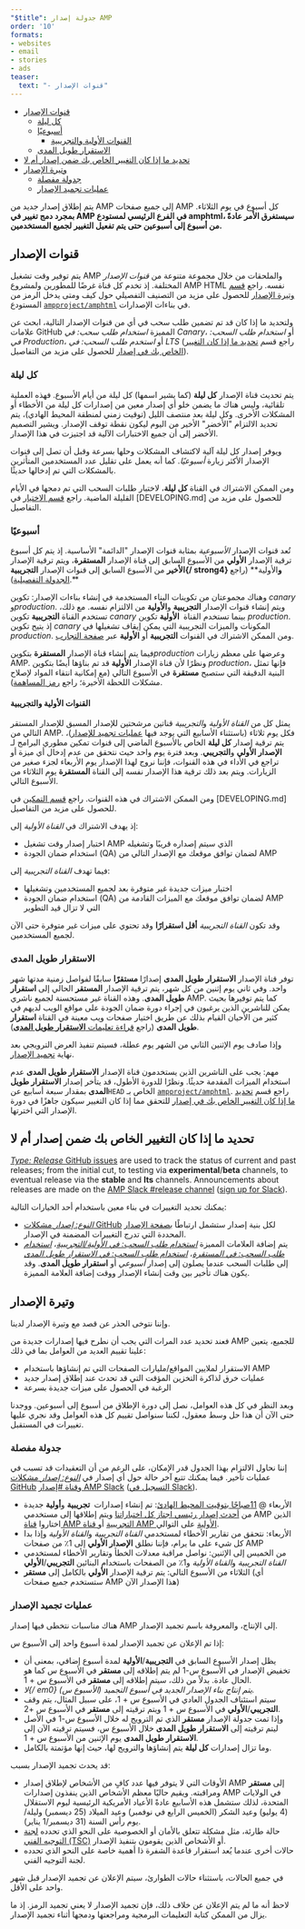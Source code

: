 ```yaml
---
"$title": جدولة إصدار AMP
order: '10'
formats:
- websites
- email
- stories
- ads
teaser:
  text: "- قنوات الإصدار"
---
```


<!--
This file is imported from https://github.com/ampproject/amphtml/blob/master/contributing/release-schedule.md.
Please do not change this file.
If you have found a bug or an issue please
have a look and request a pull request there.
-->

- [قنوات الإصدار ](#release-channels)
    - [كل ليلة](#nightly)
    - [أسبوعيًا ](#weekly)
        - [القنوات الأولية والتجريبية](#experimental-and-beta-channels)
    - [الاستقرار طويل المدى ](#long-term-stable-lts)
- [تحديد ما إذا كان التغيير الخاص بك ضمن إصدار أم لا ](#determining-if-your-change-is-in-a-release)
- [وتيرة الإصدار ](#release-cadence)
    - [جدولة مفصلة ](#detailed-schedule)
    - [عمليات تجميد الإصدار ](#release-freezes)

يتم إطلاق إصدار جديد من AMP إلى جميع صفحات AMP كل أسبوع في يوم الثلاثاء. **بمجرد دمج تغيير في AMP في الفرع الرئيسي لمستودع amphtml، سيستغرق الأمر عادةً من أسبوع إلى أسبوعين حتى يتم تفعيل التغيير لجميع المستخدمين.**

## قنوات الإصدار <a name="release-channels"></a>

يتم توفير وقت تشغيل AMP والملحقات من خلال مجموعة متنوعة من *قنوات الإصدار* المختلفة. إذ تخدم كل قناة غرضًا للمطورين ولمشروع AMP HTML نفسه. راجع [قسم وتيرة الإصدار](#release-cadence) للحصول على مزيد من التصنيف التفصيلي حول كيف ومتى يدخل الرمز من المستودع [`ampproject/amphtml`](https://github.com/ampproject/amphtml) في بناءات الإصدارات.

ولتحديد ما إذا كان قد تم تضمين طلب سحب في أي من قنوات الإصدار التالية، ابحث عن علامات GitHub المميزة *استخدام طلب سحب: في Canary*، أو *استخدام طلب السحب: في Production*، أو *استخدم طلب السحب: في LTS* (راجع قسم [تحديد ما إذا كان التغيير الخاص بك في إصدار](#determining-if-your-change-is-in-a-release) للحصول على مزيد من التفاصيل).

### كل ليلة<a name="nightly"></a>

يتم تحديث قناة الإصدار **كل ليلة** (كما يشير اسمها) كل ليلة من أيام الأسبوع. فهذه العملية تلقائية، وليس هناك ما يضمن خلو أي إصدار معين من إصدارات كل ليلة من الأخطاء أو المشكلات الأخرى. وكل ليلة بعد منتصف الليل (توقيت زمني لمنطقة المحيط الهادي)، يتم تحديد الالتزام "الأخضر" الأخير من اليوم ليكون نقطة توقف الإصدار. ويشير التصميم الأخضر إلى أن جميع الاختبارات الآلية قد اجتيزت في هذا الإصدار.

ويوفر إصدار كل ليلة آلية لاكتشاف المشكلات وحلها بسرعة وقبل أن تصل إلى قنوات الإصدار الأكثر زيارة *أسبوعيًا*. كما أنه يعمل على تقليل عدد المستخدمين المتأثرين بالمشكلات التي تم إدخالها حديثًا.

ومن الممكن الاشتراك في القناة **كل ليلة**، لاختبار طلبات السحب التي تم دمجها في الأيام القليلة الماضية. راجع [قسم الاختيار](https://github.com/ampproject/amphtml/blob/master/contributing/DEVELOPING.md#opting-in-to-pre-release-channels) في [DEVELOPING.md] للحصول على مزيد من التفاصيل.

### أسبوعيًا <a name="weekly"></a>

تُعد قنوات الإصدار *الأسبوعية* بمثابة قنوات الإصدار "الدائمة" الأساسية. إذ يتم كل أسبوع ترقية الإصدار **الأولي** من الأسبوع السابق إلى قناة الإصدار **المستقرة**، ويتم ترقية الإصدار **الأخير** من الأسبوع السابق إلى قنوات الإصدار **التجريبية{/ strong4} و**الأولية** (راجع [الجدولة التفصيلية](#detailed-schedule)).**

وهناك مجموعتان من تكوينات البناء المستخدمة في إنشاء بناءات الإصدار: تكوين *canary* و*production*. ويتم إنشاء قنوات الإصدار **التجريبية** و**الأولية** من الالتزام نفسه. مع ذلك، تستخدم القناة **التجريبية** تكوين *canary* بينما تستخدم القناة **&nbsp;الأولية** تكوين *production*. إذ يتيح تكوين *canary* المكونات والميزات التجريبية التي يمكن إيقاف تشغيلها في *production*. ومن الممكن الاشتراك في القنوات **التجريبية** أو **الأولية** عبر [صفحة التجارب](https://cdn.ampproject.org/experiments.html).

فيما يتم إنشاء قناة الإصدار **المستقرة** بتكوين*production* وعرضها على معظم زيارات AMP. ونظرًا لأن قناة الإصدار **الأولية** قد تم بناؤها أيضًا بتكوين *production*، فإنها تمثل البنية الدقيقة التي ستصبح **مستقرة** في الأسبوع التالي (مع إمكانية انتقاء المواد لإصلاح مشكلات اللحظة الأخيرة؛ راجع [رمز المساهمة](https://github.com/ampproject/amphtml/blob/master/contributing/contributing-code.md#Cherry-picks)).

#### القنوات الأولية والتجريبية <a name="beta-and-experimental-channels"></a>

يمثل كل من *القناة الأولية* و*التجريبية* قناتين مرشحتين للإصدار المسبق للإصدار المستقر التالي من AMP. فكل يوم ثلاثاء (باستثناء الأسابيع التي يوجد فيها [عمليات تجميد للإصدار](#release-freezes))، يتم ترقية إصدار **كل ليلة** الخاص بالأسبوع الماضي إلى قنوات تمكين مطوري البرامج لـ **الإصدار الأولي** و**التجريبي**. وبعد فترة يوم واحد حيث نتحقق من عدم إدخال أي ميزة أو تراجع في الأداء في هذه القنوات، فإننا نروج لهذا الإصدار يوم الأربعاء لجزء صغير من الزيارات. ويتم بعد ذلك ترقية هذا الإصدار نفسه إلى القناة **المستقرة** يوم الثلاثاء من الأسبوع التالي.

ومن الممكن الاشتراك في هذه القنوات. راجع [قسم التمكين](https://github.com/ampproject/amphtml/blob/master/contributing/DEVELOPING.md#opting-in-to-pre-release-channels) في [DEVELOPING.md] للحصول على مزيد من التفاصيل.

إذ يهدف الاشتراك في *القناة الأولية* إلى:

- اختبار إصدار وقت تشغيل AMP الذي سيتم إصداره قريبًا وتشغيله
- استخدام ضمان الجودة (QA) لضمان توافق موقعك مع الإصدار التالي من AMP

فيما تهدف *القناة التجريبية* إلى:

- اختبار ميزات جديدة غير متوفرة بعد لجميع المستخدمين وتشغيلها
- استخدام ضمان الجودة (QA) لضمان توافق موقعك مع الميزات القادمة من AMP التي لا تزال قيد التطوير

وقد تكون *القناة التجريبية* **أقل استقرارًا** وقد تحتوي على ميزات غير متوفرة حتى الآن لجميع المستخدمين.

### الاستقرار طويل المدى <a name="long-term-stable-lts"></a>

توفر قناة الإصدار **الاستقرار طويل المدى** إصدارًا **مستقرًا** سابقًا لفواصل زمنية مدتها شهر واحد. وفي ثاني يوم إثنين من كل شهر، يتم ترقية الإصدار **المستقر** الحالي إلى **استقرار طويل المدى**. وهذه القناة غير مستحسنة لجميع ناشري AMP. كما يتم توفيرها بحيث يمكن للناشرين الذين يرغبون في إجراء دورة ضمان الجودة على مواقع الويب لديهم في كثير من الأحيان القيام بذلك عن طريق اختيار صفحات ويب معينة في القناة **استقرار طويل المدى** (راجع <a href="https://github.com/ampproject/amphtml/blob/master/contributing/lts-release.md" data-md-type="link">قراءة تعليمات **الاستقرار طويل المدى**</a>).

وإذا صادف يوم الإثنين الثاني من الشهر يوم عطلة، فسيتم تنفيذ العرض الترويجي بعد نهاية [تجميد الإصدار](#release-freezes).

مهم: يجب على الناشرين الذين يستخدمون قناة الإصدار **الاستقرار طويل المدى** عدم استخدام الميزات المقدمة حديثًا. ونظرًا للدورة الأطول، قد يتأخر إصدار **الاستقرار طويل المدى** بمقدار سبعة أسابيع عن`HEAD` الخاص بـ  [`ampproject/amphtml`](https://github.com/ampproject/amphtml). راجع قسم [تحديد ما إذا كان التغيير الخاص بك في إصدار](#determining-if-your-change-is-in-a-release) للتحقق مما إذا كان التغيير سيكون جاهزًا في دورة الإصدار التي اخترتها.

## تحديد ما إذا كان التغيير الخاص بك ضمن إصدار أم لا <a name="determining-if-your-change-is-in-a-release"></a>

[*Type: Release* GitHub issues](https://github.com/ampproject/amphtml/labels/Type%3A%20Release) are used to track the status of current and past releases; from the initial cut, to testing via **experimental**/**beta** channels, to eventual release via the **stable** and **lts** channels. Announcements about releases are made on the [AMP Slack #release channel](https://amphtml.slack.com/messages/C4NVAR0H3/) ([sign up for Slack](https://bit.ly/amp-slack-signup)).

يمكنك تحديد التغييرات في بناء معين باستخدام أحد الخيارات التالية:

- [*النوع: إصدار* مشكلات GitHub](https://github.com/ampproject/amphtml/labels/Type%3A%20Release) لكل بنية إصدار ستشمل ارتباطًا [بصفحة الإصدار](https://github.com/ampproject/amphtml/releases) المحددة التي تدرج التغييرات المضمنة في الإصدار.
- يتم إضافة العلامات المميزة [*استخدام طلب السحب: في الأولية/التجريبية*](https://github.com/ampproject/amphtml/issues?q=label%3A%22PR+use%3A+In+Beta+%2F+Experimental%22)، [*استخدام طلب السحب: في المستقرة*](https://github.com/ampproject/amphtml/issues?utf8=%E2%9C%93&q=label%3A%22PR%20use%3A%20In%20Production%22)، [*استخدام طلب السحب: في الاستقرار طويل المدى*](https://github.com/ampproject/amphtml/issues?utf8=%E2%9C%93&q=label%3A%22PR%20use%3A%20In%20LTS%22) إلى طلبات السحب عندما يصلون إلى إصدار *أسبوعي* أو **استقرار طويل المدى**. وقد يكون هناك تأخير بين وقت إنشاء الإصدار ووقت إضافة العلامة المميزة.

## وتيرة الإصدار <a name="release-cadence"></a>

وإننا نتوخى الحذر عن قصد مع وتيرة الإصدار لدينا.

فعند تحديد عدد المرات التي يجب أن نطرح فيها إصدارات جديدة من AMP للجميع، يتعين علينا تقييم العديد من العوامل بما في ذلك:

- الاستقرار لملايين المواقع/مليارات الصفحات التي تم إنشاؤها باستخدام AMP
- عمليات خرق لذاكرة التخزين المؤقت التي قد تحدث عند إطلاق إصدار جديد
- الرغبة في الحصول على ميزات جديدة بسرعة

وبعد النظر في كل هذه العوامل، نصل إلى دورة الإطلاق من أسبوع إلى أسبوعين. ووجدنا حتى الآن أن هذا حل وسط معقول، لكننا سنواصل تقييم كل هذه العوامل وقد نجري عليها تغييرات في المستقبل.

### جدولة مفصلة <a name="detailed-schedule"></a>

إننا نحاول الالتزام بهذا الجدول قدر الإمكان، على الرغم من أن التعقيدات قد تسبب في عمليات تأخير. فيما يمكنك تتبع آخر حالة حول أي إصدار في [*النوع: إصدار* مشكلات GitHub](https://github.com/ampproject/amphtml/labels/Type%3A%20Release) و[قناة #إصدار AMP Slack](https://amphtml.slack.com/messages/C4NVAR0H3/) ([التسجيل في Slack](https://bit.ly/amp-slack-signup)).

- الأربعاء @ [ 11صباحًا بتوقيت المحيط الهادئ](https://www.google.com/search?q=11am+pacific+in+current+time+zone): تم إنشاء إصدارات **&nbsp;تجريبية** و**أولية** جديدة من [أحدث إصدار رئيسي اجتاز كل اختباراتنا](https://travis-ci.com/ampproject/amphtml/branches) ويتم إطلاقها إلى مستخدمي AMP الذين اختاروا [قناة AMP التجريبية](#amp-experimental-and-beta-channels) أو[ قناة AMP الأولية](#amp-experimental-and-beta-channels) على التوالي.
- الأربعاء: نتحقق من تقارير الأخطاء لمستخدمي *القناة التجريبية* و*القناة الأولية* وإذا بدا كل شيء على ما يرام، فإننا نطلق **الإصدار الأولي** إلى 1٪ من صفحات AMP
- من الخميس إلى الإثنين: نواصل مراقبة معدلات الخطأ وتقارير الأخطاء لمستخدمي *القناة التجريبية* و*القناة الأولية* و1٪ من الصفحات باستخدام البنائين **التجريبي**/**الأولي**
- الثلاثاء من الأسبوع التالي: يتم ترقية الإصدار **الأولي** بالكامل إلى **مستقر** (أي ستستخدم جميع صفحات AMP هذا الإصدار الآن)

### عمليات تجميد الإصدار <a name="release-freezes"></a>

هناك مناسبات نتخطى فيها إصدار AMP إلى الإنتاج، والمعروفة باسم تجميد الإصدار.

إذا تم الإعلان عن تجميد الإصدار لمدة أسبوع واحد إلى الأسبوع س:

- يظل إصدار الأسبوع السابق في **التجريبية**/**الأولية** لمدة أسبوع إضافي، بمعنى أن تخفيض الإصدار في الأسبوع س-1 لم يتم إطلاقه إلى **مستقر** في الأسبوع س كما هو الحال عادة. بدلاً من ذلك، سيتم إطلاقه إلى **مستقر** في الأسبوع س + 1.
- *لا{/ em0} يتم إنتاج بناء الإصدار الجديد في أسبوع التجميد (الأسبوع س).*
- سيتم استئناف الجدول العادي في الأسبوع س + 1، على سبيل المثال، يتم وقف **التجريبي**/**الأولي** في الأسبوع س + 1 ويتم ترقيته إلى **مستقر** في الأسبوع س +2.
- وإذا تمت جدولة الإصدار **مستقر** الذي تم الترويج له خلال الأسبوع س-1 في الأصل ليتم ترقيته إلى **الاستقرار طويل المدى** خلال الأسبوع س، فسيتم ترقيته الآن إلى **الاستقرار طويل المدى** يوم الإثنين من الأسبوع س + 1.
- وما تزال إصدارات **كل ليلة** يتم إنشاؤها والترويج لها، حيث إنها مؤتمتة بالكامل.

قد يحدث تجميد الإصدار بسبب:

- الأوقات التي لا يتوفر فيها عدد كافٍ من الأشخاص لإطلاق إصدار AMP إلى **مستقر** ومراقبته. ويقيم حاليًا معظم الأشخاص الذين ينفذون إصدارات AMP في الولايات المتحدة، لذلك ستشمل هذه الأسابيع عادةً الأعياد الأمريكية الرئيسية ليوم الاستقلال (4 يوليو) وعيد الشكر (الخميس الرابع في نوفمبر) وعيد الميلاد (25 ديسمبر) وليلة/يوم رأس السنة (31 ديسمبر/1 يناير).
- حالة طارئة، مثل مشكلة تتعلق بالأمان أو الخصوصية على النحو الذي تحدده [لجنة التوجيه الفني (TSC)](https://github.com/ampproject/meta-tsc) أو الأشخاص الذين يقومون بتنفيذ الإصدار.
- حالات أخرى عندما يُعد استقرار قاعدة الشفرة ذا أهمية خاصة على النحو الذي تحدده لجنة التوجيه الفني.

في جميع الحالات، باستثناء حالات الطوارئ، سيتم الإعلان عن تجميد الإصدار قبل شهر واحد على الأقل.

لاحظ أنه ما لم يتم الإعلان عن خلاف ذلك، فإن تجميد الإصدار لا يعني تجميد الرمز. إذ ما يزال من الممكن كتابة التعليمات البرمجية ومراجعتها ودمجها أثناء تجميد الإصدار.

